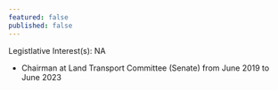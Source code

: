 ```yaml
---
featured: false
published: false
---
```

Legistlative Interest(s): NA

* Chairman at Land Transport Committee (Senate) from June 2019 to June 2023